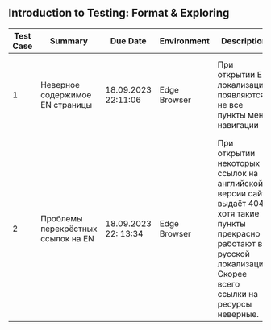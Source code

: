 ## Introduction to Testing: Format & Exploring

| Test Case | Summary                            | Due Date             | Environment  | Description                                                                                                                                                               | Steps                                                                                           |
| --------- | ---------------------------------- | -------------------- | ------------ | ------------------------------------------------------------------------------------------------------------------------------------------------------------------------- | ----------------------------------------------------------------------------------------------- |
| 1         | Неверное содержимое EN страницы    | 18.09.2023 22:11:06  | Edge Browser | При открытии EN локализации, появляются не все пункты меню навигации                                                                                                      | Нажать на 'EN' для перенаправления на страницу => Навестись на любой пункт горизонтального меню |
| 2         | Проблемы перекрёстных ссылок на EN | 18.09.2023 22: 13:34 | Edge Browser | При открытии некоторых ссылок на английской версии сайта выдаёт 404, хотя такие пункты прекрасно работают в русской локализации. Скорее всего ссылки на ресурсы неверные. | Пример: Нажать на "International Bus Routes" => Получаем 404 Not Found                                                                                                |
